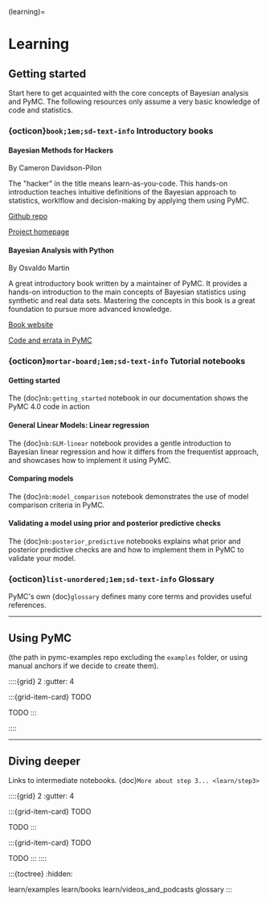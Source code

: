 (learning)=
# Learning

## Getting started

Start here to get acquainted with the core concepts of Bayesian analysis and PyMC. The following resources only assume a very basic knowledge of code and statistics.

### {octicon}`book;1em;sd-text-info` Introductory books

#### Bayesian Methods for Hackers

By Cameron Davidson-Pilon

The "hacker" in the title  means learn-as-you-code. This hands-on introduction teaches intuitive definitions of the Bayesian approach to statistics, worklflow and decision-making by applying them using PyMC.

[Github repo](https://github.com/CamDavidsonPilon/Probabilistic-Programming-and-Bayesian-Methods-for-Hackers)

[Project homepage](http://camdavidsonpilon.github.io/Probabilistic-Programming-and-Bayesian-Methods-for-Hackers/)

#### Bayesian Analysis with Python

By Osvaldo Martin

A great introductory book written by a maintainer of PyMC. It provides a hands-on introduction to the main concepts of Bayesian statistics using synthetic and real data sets. Mastering the concepts in this book is a great foundation to pursue more advanced knowledge.

[Book website](https://www.packtpub.com/big-data-and-business-intelligence/bayesian-analysis-python-second-edition)

[Code and errata in PyMC](https://github.com/aloctavodia/BAP)

### {octicon}`mortar-board;1em;sd-text-info` Tutorial notebooks

#### Getting started
The {doc}`nb:getting_started` notebook in our documentation shows the PyMC 4.0 code in action

#### General Linear Models: Linear regression

The {doc}`nb:GLM-linear` notebook provides a gentle introduction to Bayesian linear regression and how it differs from the frequentist approach, and showcases how to implement it using PyMC.

#### Comparing models

The {doc}`nb:model_comparison` notebook demonstrates the use of model comparison criteria in PyMC.

#### Validating a model using prior and posterior predictive checks

The {doc}`nb:posterior_predictive` notebooks explains what prior and posterior predictive checks are and how to implement them in PyMC to validate your model.

### {octicon}`list-unordered;1em;sd-text-info` Glossary

PyMC's own {doc}`glossary` defines many core terms and provides useful references.

---

## Using PyMC

(the path in pymc-examples repo excluding the `examples` folder, or using manual anchors if we decide to create them).

::::{grid} 2
:gutter: 4

:::{grid-item-card} TODO


TODO
:::

::::

---
## Diving deeper

Links to intermediate notebooks. {doc}`More about step 3... <learn/step3>`

::::{grid} 2
:gutter: 4

:::{grid-item-card} TODO


TODO
:::

:::{grid-item-card} TODO


TODO
:::
::::

:::{toctree}
:hidden:

learn/examples
learn/books
learn/videos_and_podcasts
glossary
:::
